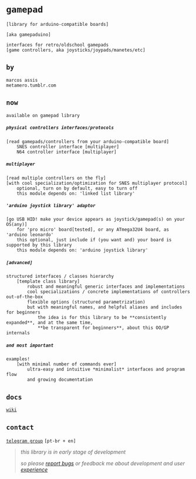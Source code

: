  # `gamepad`

`[library for arduino-compatible boards]`

`[aka gamepaduino]`

```
interfaces for retro/oldschool gamepads
[game controllers, aka joysticks/joypads/manetes/etc]
```

## `by`

```
marcos assis
metamero.tumblr.com
```

## `now`

`available on gamepad library`

##### `physical controllers interfaces/protocols`

```
[read gamepads/controllers from your arduino-compatible board]
    SNES controller interface [multiplayer]
    N64 controller interface [multiplayer]
```

##### `multiplayer`

```
[read multiple controllers on the fly]
[with cool specialization/optimization for SNES multiplayer protocol]
    optional, turn on by default, easy to turn off
    this module depends on: 'linked list library'
```

##### `'arduino joystick library' adaptor`

```
[go USB HID! make your device appears as joystick/gamepad(s) on your OS(any)]
    for 'pro micro' board[tested], or any ATmega32U4 board, as 'arduino leonardo'
    this optional, just include if (you want and) your board is supported by this library
    this module depends on: 'arduino joystick library'
```

##### `[advanced]`

```
structured interfaces / classes hierarchy
    [template class library]
        robust and meaningful generic interfaces and implementations
        cool specializations / concrete implementations of controllers out-of-the-box
        flexible options (structured parametrization)
        but with meaningful names, and helpful aliases and includes for beginners
            the idea is for this library to be **consistently expanded**, and at the same time,
            **be transparent for beginners**, about this OO/GP internals
```

##### `and most important`

```
examples!
    [with minimal number of commands ever]
        ultra-easy and intuitive *minimalist* interfaces and program flow
        and growing documentation
```

## `docs`

[`wiki`](https://github.com/marcosassis/gamepaduino/wiki)

## `contact`

[`telegram group`](https://t.me/joinchat/B4GWUEiFR6LvA_47JwIgQg) `[pt-br + en]`


> _this library is in early stage of development_
> 
> _so please [report bugs](https://github.com/marcosassis/gamepaduino/issues) or feedback me about development and user [experience](https://t.me/joinchat/B4GWUEiFR6LvA_47JwIgQg)_
